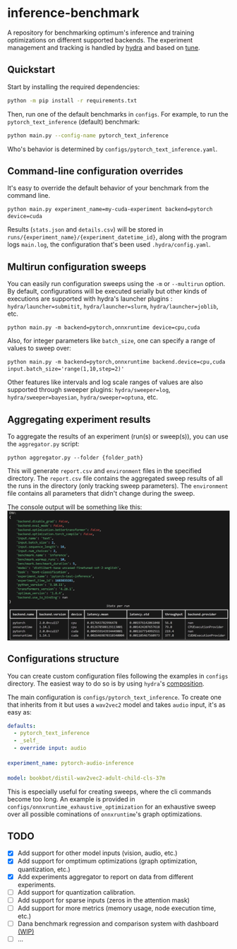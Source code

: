 # inference-benchmark
A repository for benchmarking optimum's inference and training optimizations on different supported backends.
The experiment management and tracking is handled by [hydra](https://hydra.cc/) and based on [tune](https://github.com/huggingface/tune).

## Quickstart
Start by installing the required dependencies:

```bash
python -m pip install -r requirements.txt
```

Then, run one of the default benchmarks in `configs`.
For example, to run the `pytorch_text_inference` (default) benchmark:

```bash
python main.py --config-name pytorch_text_inference
```

Who's behavior is determined by `configs/pytorch_text_inference.yaml`.

## Command-line configuration overrides
It's easy to override the default behavior of your benchmark from the command line.

```
python main.py experiment_name=my-cuda-experiment backend=pytorch device=cuda
```

Results (`stats.json` and `details.csv`) will be stored in `runs/{experiment_name}/{experiment_datetime_id}`, along with the program logs `main.log`, the configuration that's been used `.hydra/config.yaml`.

## Multirun configuration sweeps
You can easily run configuration sweeps using the `-m` or `--multirun` option. By default, configurations will be executed serially but other kinds of executions are supported with hydra's launcher plugins : `hydra/launcher=submitit`, `hydra/launcher=slurm`, `hydra/launcher=joblib`, etc.

```
python main.py -m backend=pytorch,onnxruntime device=cpu,cuda
```

Also, for integer parameters like `batch_size`, one can specify a range of values to sweep over:

```
python main.py -m backend=pytorch,onnxruntime backend.device=cpu,cuda input.batch_size='range(1,10,step=2)'
```

Other features like intervals and log scale ranges of values are also supported through sweeper plugins: `hydra/sweeper=log`, `hydra/sweeper=bayesian`, `hydra/sweeper=optuna`, etc.

## Aggregating experiment results
To aggregate the results of an experiment (run(s) or sweep(s)), you can use the `aggregator.py` script:

```
python aggregator.py --folder {folder_path}
```

This will generate `report.csv` and `environment` files in the specified directory. The `report.csv` file contains the aggregated sweep results of all the runs in the directory (only tracking sweep parameters). The `environment` file contains all parameters that didn't change during the sweep.

The console output will be something like this:
<img src='text_inference.png' alt='text-inference-report' style='display:block;margin-left:auto;margin-right:auto;'>

## Configurations structure
You can create custom configuration files following the examples in `configs` directory.
The easiest way to do so is by using `hydra`'s [composition](https://hydra.cc/docs/0.11/tutorial/composition/).

The main configuration is `configs/pytorch_text_inference`. 
To create one that inherits from it but uses a `wav2vec2` model and takes `audio` input, it's as easy as:

```yaml
defaults:
  - pytorch_text_inference
  - _self_
  - override input: audio

experiment_name: pytorch-audio-inference

model: bookbot/distil-wav2vec2-adult-child-cls-37m
```

This is especially useful for creating sweeps, where the cli commands become too long. An example is provided in `configs/onnxruntime_exhaustive_optimization` for an exhaustive sweep over all possible cominations of `onnxruntime`'s graph optimizations.

## TODO
- [x] Add support for other model inputs (vision, audio, etc.)
- [x] Add support for omptimum optimizations (graph optimization, quantization, etc.)
- [x] Add experiments aggregator to report on data from different experiments.
- [ ] Add support for quantization calibration.
- [ ] Add support for sparse inputs (zeros in the attention mask)
- [ ] Add support for more metrics (memory usage, node execution time, etc.)
- [ ] Dana benchmark regression and comparison system with dashboard [(WIP)](https://github.com/IlyasMoutawwakil/optimum-dana)
- [ ] ...